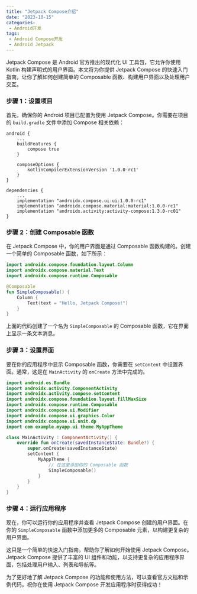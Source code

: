```yaml
---
title: "Jetpack Compose介绍"
date: "2023-10-15"
categories:
 - Android开发
tags:
 - Android Compose开发
 - Android Jetpack
---
```


Jetpack Compose 是 Android 官方推出的现代化 UI 工具包，它允许你使用 Kotlin 构建声明式的用户界面。本文将为你提供 Jetpack Compose 的快速入门指南，让你了解如何创建简单的 Composable 函数、构建用户界面以及处理用户交互。

### 步骤 1：设置项目

首先，确保你的 Android 项目已配置为使用 Jetpack Compose。你需要在项目的 `build.gradle` 文件中添加 Compose 相关依赖：

```
android {
    ...
    buildFeatures {
        compose true
    }

    composeOptions {
        kotlinCompilerExtensionVersion '1.0.0-rc1'
    }
}

dependencies {
    ...
    implementation "androidx.compose.ui:ui:1.0.0-rc1"
    implementation "androidx.compose.material:material:1.0.0-rc1"
    implementation "androidx.activity:activity-compose:1.3.0-rc01"
}
```
<!--more-->
### 步骤 2：创建 Composable 函数

在 Jetpack Compose 中，你的用户界面是通过 Composable 函数构建的。创建一个简单的 Composable 函数，如下所示：

```kotlin
import androidx.compose.foundation.layout.Column
import androidx.compose.material.Text
import androidx.compose.runtime.Composable

@Composable
fun SimpleComposable() {
    Column {
        Text(text = "Hello, Jetpack Compose!")
    }
}
```

上面的代码创建了一个名为 `SimpleComposable` 的 Composable 函数，它在界面上显示一条文本消息。

### 步骤 3：设置界面

要在你的应用程序中显示 Composable 函数，你需要在 `setContent` 中设置界面。通常，这是在 `MainActivity` 的 `onCreate` 方法中完成的。

```kotlin
import android.os.Bundle
import androidx.activity.ComponentActivity
import androidx.activity.compose.setContent
import androidx.compose.foundation.layout.fillMaxSize
import androidx.compose.runtime.Composable
import androidx.compose.ui.Modifier
import androidx.compose.ui.graphics.Color
import androidx.compose.ui.unit.dp
import com.example.myapp.ui.theme.MyAppTheme

class MainActivity : ComponentActivity() {
    override fun onCreate(savedInstanceState: Bundle?) {
        super.onCreate(savedInstanceState)
        setContent {
            MyAppTheme {
                // 在这里添加你的 Composable 函数
                SimpleComposable()
            }
        }
    }
}
```

### 步骤 4：运行应用程序

现在，你可以运行你的应用程序并查看 Jetpack Compose 创建的用户界面。在你的 `SimpleComposable` 函数中添加更多的 Composable 元素，以构建更复杂的用户界面。

这只是一个简单的快速入门指南，帮助你了解如何开始使用 Jetpack Compose。Jetpack Compose 提供了丰富的 UI 组件和功能，以支持更复杂的应用程序界面，包括处理用户输入、列表和导航等。

为了更好地了解 Jetpack Compose 的功能和使用方法，可以查看官方文档和示例代码。祝你在使用 Jetpack Compose 开发应用程序时获得成功！